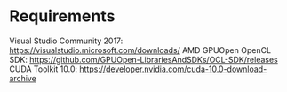 # Requirements
Visual Studio Community 2017: https://visualstudio.microsoft.com/downloads/
AMD GPUOpen OpenCL SDK: https://github.com/GPUOpen-LibrariesAndSDKs/OCL-SDK/releases
CUDA Toolkit 10.0: https://developer.nvidia.com/cuda-10.0-download-archive
